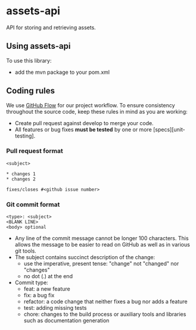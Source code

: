 # assets-api

API for storing and retrieving assets.

## Using assets-api

To use this library:

* add the mvn package to your pom.xml

## Coding rules

We use [GitHub Flow](https://guides.github.com/introduction/flow/) for our project workflow. To ensure consistency
throughout the source code, keep these rules in mind as you are working:

* Create pull request against develop to merge your code.
* All features or bug fixes **must be tested** by one or more [specs][unit-testing].

### Pull request format

```
<subject>

* changes 1
* changes 2

fixes/closes #<github issue number>

```

  ### Git commit format
  
  ```
  <type>: <subject>
  <BLANK LINE> 
  <body> optional
  ```
  
  * Any line of the commit message cannot be longer 100 characters. This allows the message to be easier to read on GitHub
    as well as in various git tools.
  * The subject contains succinct description of the change:
      * use the imperative, present tense: "change" not "changed" nor "changes"
      * no dot (.) at the end
  * Commit type:
      * feat: a new feature
      * fix: a bug fix
      * refactor: a code change that neither fixes a bug nor adds a feature
      * test: adding missing tests
      * chore: changes to the build process or auxiliary tools and libraries such as documentation generation
  


